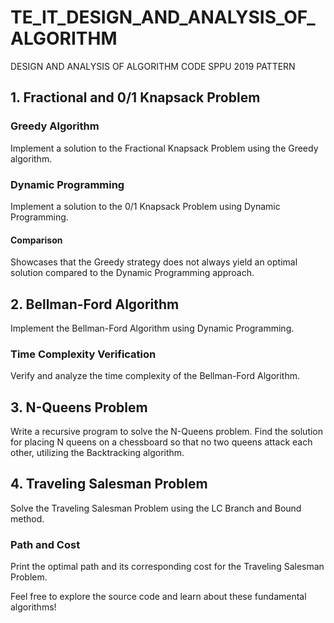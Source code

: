 # TE_IT_DESIGN_AND_ANALYSIS_OF_ALGORITHM
DESIGN AND ANALYSIS OF ALGORITHM CODE SPPU 2019 PATTERN

## 1. Fractional and 0/1 Knapsack Problem

### Greedy Algorithm
Implement a solution to the Fractional Knapsack Problem using the Greedy algorithm.

### Dynamic Programming
Implement a solution to the 0/1 Knapsack Problem using Dynamic Programming.

#### Comparison
Showcases that the Greedy strategy does not always yield an optimal solution compared to the Dynamic Programming approach.

## 2. Bellman-Ford Algorithm

Implement the Bellman-Ford Algorithm using Dynamic Programming.

### Time Complexity Verification
Verify and analyze the time complexity of the Bellman-Ford Algorithm.

## 3. N-Queens Problem

Write a recursive program to solve the N-Queens problem. Find the solution for placing N queens on a chessboard so that no two queens attack each other, utilizing the Backtracking algorithm.

## 4. Traveling Salesman Problem

Solve the Traveling Salesman Problem using the LC Branch and Bound method.

### Path and Cost
Print the optimal path and its corresponding cost for the Traveling Salesman Problem.

Feel free to explore the source code and learn about these fundamental algorithms!
